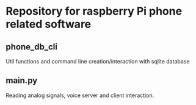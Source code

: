 # Repository for raspberry Pi phone related software
## phone_db_cli 
Util functions and command line creation/interaction with sqlite database
## main.py 
Reading analog signals, voice server and client interaction.
